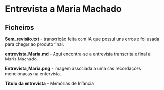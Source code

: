 # Entrevista a Maria Machado

## Ficheiros

**Sem_revisão.txt** - transcrição feita com IA que possui uns erros e foi usada para chegar ao produto final.

**entrevista_Maria.md** - Aqui encontra-se a entrevista transcrita e final à Maria Machado.

**Entrevista_Maria.png** - Imagem associada a uma das recordações mencionadas na entervista.

**Título da entrevista** - Memórias de Infância 
